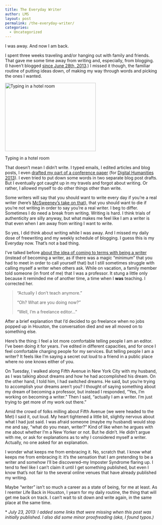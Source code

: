 ```yaml
---
title: The Everyday Writer
author: LMS
layout: post
permalink: /the-everyday-writer/
categories:
  - Uncategorized
---
```

I was away. And now I am back.

I spent three weeks traveling and/or hanging out with family and friends. That gave me some time away from writing and, especially, from blogging. (I haven&#8217;t blogged [since June 28th, 2013][1].) I missed it though, the familiar routine of putting ideas down, of making my way through words and picking the ones I wanted.

<div id="attachment_1463" class="wp-caption alignright" style="width: 310px">
  <a href="http://www.lianamsilvaford.com/wp-content/uploads/2013/07/2013-07-05-14.57.13.jpg"><img class="size-medium wp-image-1463" alt="Typing in a hotel room" src="http://www.lianamsilvaford.com/wp-content/uploads/2013/07/2013-07-05-14.57.13-300x225.jpg" width="300" height="225" /></a>
  
  <p class="wp-caption-text">
    Typing in a hotel room
  </p>
</div>

That doesn&#8217;t mean I didn&#8217;t write. I typed emails, I edited articles and blog posts, I even [drafted my part of a conference paper][2] (for [Digital Humanities 2013][3]). I even tried to put down some words in two separate blog post drafts. But I eventually got caught up in my travels and forgot about writing. Or rather, I allowed myself to do other things other than write.

Some writers will say that you should want to write every day if you&#8217;re a real writer (here&#8217;s [McSweeney&#8217;s take on that][4]), that you should want to die if you&#8217;re not writing in order to say you&#8217;re a real writer. I beg to differ. Sometimes I do need a break from writing. Writing is hard. I think trials of authenticity are silly anyway, but what makes me feel like I am a writer is that even when I am away from writing I want to write.

So yes, I did think about writing while I was away. And I missed my daily dose of freewriting and my weekly schedule of blogging. I guess this is my Everyday now. That&#8217;s not a bad thing.

I&#8217;ve talked before [about the idea of coming to terms with being a writer][5] (instead of becoming a writer, as if there was a magic &#8220;minimum&#8221; that you had to meet in order to call yourself that) but I still sometimes struggle with calling myself a writer when others ask. While on vacation, a family member told someone (in front of me) that I was a professor. It stung a little only because it reminded me of another time, a time when I **was** teaching. I corrected her.

> &#8220;Actually I don&#8217;t teach anymore.&#8221;
> 
> &#8220;Oh? What are you doing now?&#8221;
> 
> &#8220;Well, I&#8217;m a freelance editor&#8230;&#8221;

After a brief explanation that I&#8217;d decided to go freelance when no jobs popped up in Houston, the conversation died and we all moved on to something else.

Here&#8217;s the thing: I feel a lot more comfortable telling people I am an editor. I&#8217;ve been doing it for years. I&#8217;ve edited in different capacities, and for once I feel comfortable charging people for my services. But telling people I am a writer? It feels like I&#8217;m saying a secret out loud to a friend in a public place where no one knows either of you.

On Tuesday, I walked along Fifth Avenue in New York City with my husband, as I was talking about dreams and how he had accomplished his dream. On the other hand, I told him, I had switched dreams. He said, but you&#8217;re trying to accomplish your dreams aren&#8217;t you? I thought of saying something about my dream of becoming a professor, but instead I responded, &#8220;Yes, I&#8217;m working on becoming a writer.&#8221; Then I said, &#8220;actually I am a writer. I&#8217;m just trying to get more of my work out there.&#8221;

Amid the crowd of folks milling about Fifth Avenue (we were headed to the Met) I said it, out loud. My heart tightened a little bit, slightly nervous about what I had just said. I was afraid someone (maybe my husband) would stop me and say, &#8220;what do you mean, writer?&#8221; Kind of like when he argues with me about whether I&#8217;m a New Yorker or not. But he didn&#8217;t. He didn&#8217;t argue with me, or ask for explanations as to why I considered myself a writer. Actually, no one asked for an explanation.

I wonder what keeps me from embracing it. No, scratch that. I know what keeps me from embracing it: it&#8217;s the sensation that I am pretending to be a writer and somehow I&#8217;ll be discovered&#8211;my Imposter Syndrome flaring up. I tend to feel like I can&#8217;t claim it until I get something published, but even I know that&#8217;s not fair to the several online venues that have already published my writing.

Maybe &#8220;writer&#8221; isn&#8217;t so much a career as a state of being, for me at least. As I reenter Life Back in Houston, I yearn for my daily routine, the thing that will get me back on track. I can&#8217;t wait to sit down and write again, in the same place at the same time.

* *July 23, 2013: I added some links that were missing when this post was initially published. I also did some minor proofreading (aka, I found typos.)*

 [1]: http://www.lianamsilvaford.com/friday-free-writing-3-who-gives-a-frick-about-american-punctuation/
 [2]: http://dh2013.unl.edu/abstracts/ab-214.html
 [3]: http://dh2013.unl.edu/
 [4]: http://www.mcsweeneys.net/articles/the-ultimate-guide-to-writing-better-than-you-normally-do
 [5]: http://www.lianamsilvaford.com/write-she-said/